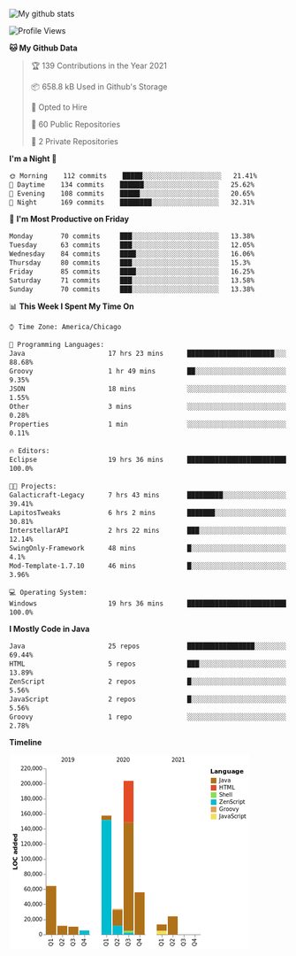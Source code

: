![My github stats](https://github-readme-stats.vercel.app/api?username=romvoid95&theme=gruvbox&include_all_commits=true&show_icons=true")

<!--START_SECTION:waka-->
![Profile Views](http://img.shields.io/badge/Profile%20Views-2-blue)

**🐱 My Github Data** 

> 🏆 139 Contributions in the Year 2021
 > 
> 📦 658.8 kB Used in Github's Storage 
 > 
> 💼 Opted to Hire
 > 
> 📜 60 Public Repositories 
 > 
> 🔑 2 Private Repositories  
 > 
**I'm a Night 🦉** 

```text
🌞 Morning    112 commits    █████░░░░░░░░░░░░░░░░░░░░   21.41% 
🌆 Daytime    134 commits    ██████░░░░░░░░░░░░░░░░░░░   25.62% 
🌃 Evening    108 commits    █████░░░░░░░░░░░░░░░░░░░░   20.65% 
🌙 Night      169 commits    ████████░░░░░░░░░░░░░░░░░   32.31%

```
📅 **I'm Most Productive on Friday** 

```text
Monday       70 commits     ███░░░░░░░░░░░░░░░░░░░░░░   13.38% 
Tuesday      63 commits     ███░░░░░░░░░░░░░░░░░░░░░░   12.05% 
Wednesday    84 commits     ████░░░░░░░░░░░░░░░░░░░░░   16.06% 
Thursday     80 commits     ███░░░░░░░░░░░░░░░░░░░░░░   15.3% 
Friday       85 commits     ████░░░░░░░░░░░░░░░░░░░░░   16.25% 
Saturday     71 commits     ███░░░░░░░░░░░░░░░░░░░░░░   13.58% 
Sunday       70 commits     ███░░░░░░░░░░░░░░░░░░░░░░   13.38%

```


📊 **This Week I Spent My Time On** 

```text
⌚︎ Time Zone: America/Chicago

💬 Programming Languages: 
Java                     17 hrs 23 mins      ██████████████████████░░░   88.68% 
Groovy                   1 hr 49 mins        ██░░░░░░░░░░░░░░░░░░░░░░░   9.35% 
JSON                     18 mins             ░░░░░░░░░░░░░░░░░░░░░░░░░   1.55% 
Other                    3 mins              ░░░░░░░░░░░░░░░░░░░░░░░░░   0.28% 
Properties               1 min               ░░░░░░░░░░░░░░░░░░░░░░░░░   0.11%

🔥 Editors: 
Eclipse                  19 hrs 36 mins      █████████████████████████   100.0%

🐱‍💻 Projects: 
Galacticraft-Legacy      7 hrs 43 mins       █████████░░░░░░░░░░░░░░░░   39.41% 
LapitosTweaks            6 hrs 2 mins        ███████░░░░░░░░░░░░░░░░░░   30.81% 
InterstellarAPI          2 hrs 22 mins       ███░░░░░░░░░░░░░░░░░░░░░░   12.14% 
SwingOnly-Framework      48 mins             █░░░░░░░░░░░░░░░░░░░░░░░░   4.1% 
Mod-Template-1.7.10      46 mins             █░░░░░░░░░░░░░░░░░░░░░░░░   3.96%

💻 Operating System: 
Windows                  19 hrs 36 mins      █████████████████████████   100.0%

```

**I Mostly Code in Java** 

```text
Java                     25 repos            █████████████████░░░░░░░░   69.44% 
HTML                     5 repos             ███░░░░░░░░░░░░░░░░░░░░░░   13.89% 
ZenScript                2 repos             █░░░░░░░░░░░░░░░░░░░░░░░░   5.56% 
JavaScript               2 repos             █░░░░░░░░░░░░░░░░░░░░░░░░   5.56% 
Groovy                   1 repo              ░░░░░░░░░░░░░░░░░░░░░░░░░   2.78%

```


**Timeline**

![Chart not found](https://raw.githubusercontent.com/ROMVoid95/ROMVoid95/master/charts/bar_graph.png) 


<!--END_SECTION:waka-->
